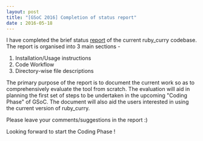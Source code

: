 ```yaml
---
layout: post
title: "[GSoC 2016] Completion of status report"
date : 2016-05-18
---
```


I have completed the brief status <a href='https://docs.google.com/document/d/1O6udc8el6X_P1nZt1bk_gMCTw0W4PY-swhsPnx1Fs-o/edit?usp=sharing'>report</a> of the current ruby_curry codebase. The report is organised into 3 main sections -
<ol>
<li> Installation/Usage instructions </li>
<li> Code Workflow </li>
<li> Directory-wise file descriptions </li>
</ol>

The primary purpose of the report is to document the current work so as to comprehensively evaluate the tool from scratch. The evaluation will aid in planning the first set of steps to be undertaken in the upcoming "Coding Phase" of GSoC. The document will also aid the users interested in using the current version of ruby_curry.

Please leave your comments/suggestions in the report :)

Looking forward to start the Coding Phase !